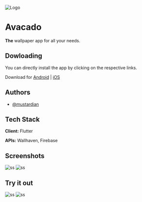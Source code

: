 
![Logo](https://cdn.discordapp.com/attachments/636963818165108769/1059349743093940304/banner.png)
# Avacado

**The** wallpaper app for all your needs.


## Dowloading

You can directly install the app by clicking on the respective links.

Download for [Android](https://github.com/mustardian/avacado/releases/) | [iOS](https://github.com/mustardian/avacado/releases/)

## Authors

- [@mustardian](https://www.github.com/mustardian)


## Tech Stack

**Client:** Flutter

**APIs:** Wallhaven, Firebase


## Screenshots

![ss](https://media.discordapp.net/attachments/636963818165108769/1059352080566992906/Screenshot_20230102-113452.png?width=209&height=464) ![ss](https://media.discordapp.net/attachments/636963818165108769/1059859067511767143/Screenshot_20230103-211111.png?width=209&height=464) 

## Try it out

![ss](https://media.discordapp.net/attachments/636963818165108769/1059352081242271804/Screenshot_20230102-113518.png?width=209&height=464) ![ss](https://media.discordapp.net/attachments/636963818165108769/1059352081607168010/Screenshot_20230102-113504.png?width=209&height=464)
